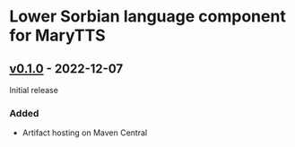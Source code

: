 Lower Sorbian language component for MaryTTS
============================================

[v0.1.0] - 2022-12-07
---------------------

Initial release

### Added

- Artifact hosting on Maven Central

[v0.1.0]: https://github.com/marytts/marytts-lang-dsb/releases/tag/v0.1.0
